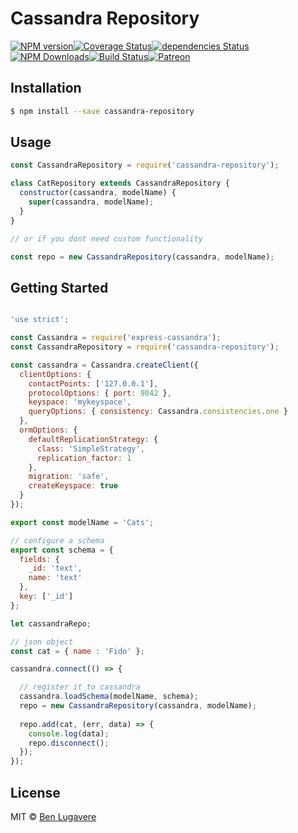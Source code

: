 # Cassandra Repository
[![NPM version][npm-image]][npm-url][![Coverage Status](https://coveralls.io/repos/github/blugavere/cassandra-repository/badge.svg?branch=master)](https://coveralls.io/github/blugavere/cassandra-repository?branch=master)[![dependencies Status](https://david-dm.org/blugavere/cassandra-repository/status.svg)](https://david-dm.org/blugavere/cassandra-repository) [![NPM Downloads](https://img.shields.io/npm/dm/cassandra-repository.svg?style=flat)](https://www.npmjs.com/package/cassandra-repository)[![Build Status](https://travis-ci.org/blugavere/cassandra-repository.svg?branch=master)](https://travis-ci.org/blugavere/cassandra-repository)[![Patreon](https://img.shields.io/badge/patreon-support%20the%20author-blue.svg)](https://www.patreon.com/blugavere)

## Installation 

```sh
$ npm install --save cassandra-repository
```

## Usage

```js
const CassandraRepository = require('cassandra-repository');

class CatRepository extends CassandraRepository {
  constructor(cassandra, modelName) {
    super(cassandra, modelName);
  }
}

// or if you dont need custom functionality

const repo = new CassandraRepository(cassandra, modelName);

```

## Getting Started

```js

'use strict';

const Cassandra = require('express-cassandra');
const CassandraRepository = require('cassandra-repository');

const cassandra = Cassandra.createClient({
  clientOptions: {
    contactPoints: ['127.0.0.1'],
    protocolOptions: { port: 9042 },
    keyspace: 'mykeyspace',
    queryOptions: { consistency: Cassandra.consistencies.one }
  },
  ormOptions: {
    defaultReplicationStrategy: {
      class: 'SimpleStrategy',
      replication_factor: 1
    },
    migration: 'safe',
    createKeyspace: true
  }
});

export const modelName = 'Cats';

// configure a schema
export const schema = {
  fields: {
    _id: 'text',
    name: 'text'
  },
  key: ['_id']
};

let cassandraRepo;

// json object
const cat = { name : 'Fido' };

cassandra.connect(() => {

  // register it to cassandra
  cassandra.loadSchema(modelName, schema);
  repo = new CassandraRepository(cassandra, modelName);
  
  repo.add(cat, (err, data) => {
    console.log(data);
    repo.disconnect();
  });
});

```


## License

MIT © [Ben Lugavere](http://benlugavere.com/)


[npm-image]: https://badge.fury.io/js/cassandra-repository.svg
[npm-url]: https://npmjs.org/package/cassandra-repository
[travis-image]: https://travis-ci.org/blugavere/cassandra-repository.svg?branch=master
[travis-url]: https://travis-ci.org/blugavere/cassandra-repository
[daviddm-image]: https://david-dm.org/blugavere/cassandra-repository.svg?theme=shields.io
[daviddm-url]: https://david-dm.org/blugavere/cassandra-repository
[coveralls-image]: https://coveralls.io/repos/blugavere/cassandra-repository/badge.svg
[coveralls-url]: https://coveralls.io/r/blugavere/cassandra-repository
